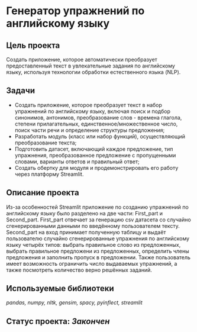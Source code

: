 # Генератор упражнений по английскому языку

## Цель проекта
Создать приложение, которое автоматически преобразует предоставленный текст в увлекательные задания по английскому языку, используя технологии обработки естественного языка (NLP).

## Задачи
- Создать приложение, которое преобразует текст в набор упражнений по английскому языку, включая поиск и подбор синонимов, антонимов, преобразование слов - времена глагола, степени прилагательных, единственное/множественное число, поиск части речи и определение структуры предложения;
- Разработать модуль (класс или набор функций), осуществляющий преобразование текста;
- Подготовить датасет, включающий каждое предложение, тип упражнения, преобразованное предложение с пропущенными словами, варианты ответов и правильный ответ;
- Создать обертку для модуля и продемонстрировать его работу через платформу Streamlit.

## Описание проекта
Из-за особенностей Streamlit приложение по созданию упражнений по английскому языку было разделено на две части: First_part и Second_part. First_part отвечает за генерацию csv датасета со случайно сгенерированными данными по введённому пользователем тексту. Second_part на вход принимает полученную таблицу и выдаёт пользователю случайно сгенерированные упражнения по английскому языку четырёх типов: выбрать правильное слово из предложенных, выбрать правильное предложени из предложенных, определить члены предложения и заполнить пропуск в предложении. Также пользователь имеет возможность ограничить число выдаваемых упражнений, а также посмотреть количество верно решённых заданий.

## Используемые библиотеки
*pandas, numpy, nltk, gensim, spacy, pyinflect, streamlit*

## Статус проекта: *Закончен*
